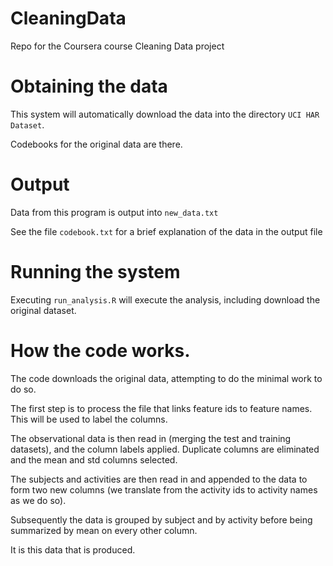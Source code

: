 # CleaningData
Repo for the Coursera course Cleaning Data project

# Obtaining the data
This system will automatically download the data into the directory `UCI HAR Dataset`.

Codebooks for the original data are there.

# Output
Data from this program is output into `new_data.txt`

See the file `codebook.txt` for a brief explanation of the data in the output file

# Running the system
Executing `run_analysis.R` will execute the analysis, including download the original dataset.


# How the code works.
The code downloads the original data, attempting to do the minimal work to do so.

The first step is to process the file that links feature ids to feature names. This will be used to label the columns.

The observational data is then read in (merging the test and training datasets), and the column labels applied. Duplicate columns are eliminated and the mean and std columns selected.

The subjects and activities are then read in and appended to the data to form two new columns (we translate from the activity ids to activity names as we do so).

Subsequently the data is grouped by subject and by activity before being summarized by mean on every other column.

It is this data that is produced.
